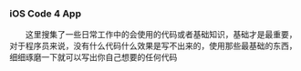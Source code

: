 ### iOS Code 4 App

　　这里搜集了一些日常工作中的会使用的代码或者基础知识，基础才是最重要，对于程序员来说，没有什么代码什么效果是写不出来的，使用那些最基础的东西，细细琢磨一下就可以写出你自己想要的任何代码
